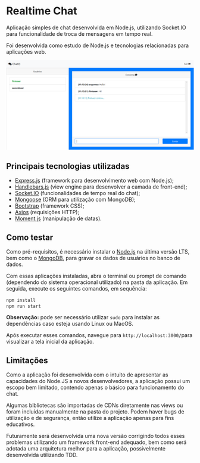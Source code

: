 # Realtime Chat

Aplicação simples de chat desenvolvida em Node.js, utilizando Socket.IO para funcionalidade de troca de mensagens em tempo real.

Foi desenvolvida como estudo de Node.js e tecnologias relacionadas para aplicações web.

![Chat](https://raw.githubusercontent.com/evgomes/chat-node-socket-io/master/images/chat.png "Chat")

## Principais tecnologias utilizadas
- [Express.js](https://expressjs.com/pt-br/) (framework para desenvolvimento web com Node.js);
- [Handlebars.js](https://handlebarsjs.com/) (view engine para desenvolver a camada de front-end);
- [Socket.IO](https://socket.io/) (funcionalidades de tempo real do chat);
- [Mongoose](https://mongoosejs.com/) (ORM para utilização com MongoDB);
- [Bootstrap](https://getbootstrap.com/) (framework CSS);
- [Axios](https://github.com/axios/axios) (requisições HTTP);
- [Moment.js](https://momentjs.com/) (manipulação de datas).

## Como testar

Como pré-requisitos, é necessário instalar o [Node.js](https://nodejs.org/en/download/) na última versão LTS, bem como o [MongoDB](https://www.mongodb.com/), para gravar os dados de usuários no banco de dados.

Com essas aplicações instaladas, abra o terminal ou prompt de comando (dependendo do sistema operacional utilizado) na pasta da aplicação. Em seguida, execute os seguintes comandos, em sequência:

```
npm install
npm run start
```

**Observação:** pode ser necessário utilizar `sudo` para instalar as dependências caso esteja usando Linux ou MacOS.

Após executar esses comandos, navegue  para `http://localhost:3000/`para visualizar a tela inicial da aplicação.

## Limitações

Como a aplicação foi desenvolvida com o intuito de apresentar as capacidades do Node.JS a novos desenvolvedores, a aplicação possui um escopo bem limitado, contendo apenas o básico para funcionamento do chat.

Algumas bibliotecas são importadas de CDNs diretamente nas views ou foram incluídas manualmente na pasta do projeto. Podem haver bugs de utilização e de segurança, então utilize a aplicação apenas para fins educativos.

Futuramente será desenvolvida uma nova versão corrigindo todos esses problemas utilizando um framework front-end adequado, bem como será adotada uma arquitetura melhor para a aplicação, possivelmente desenvolvida utilizando TDD.
